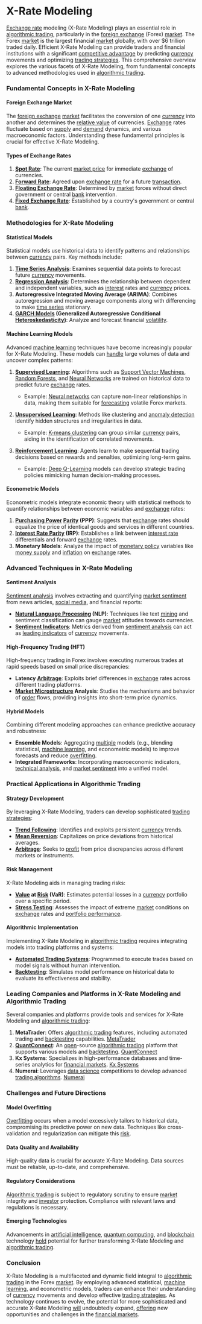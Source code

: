# X-Rate Modeling

[Exchange rate](../e/exchange_rate.md) modeling (X-Rate Modeling) plays an essential role in [algorithmic trading](../a/algorithmic_trading.md), particularly in the [foreign exchange](../f/foreign_exchange.md) (Forex) [market](../m/market.md). The Forex [market](../m/market.md) is the largest financial [market](../m/market.md) globally, with over $6 trillion traded daily. Efficient X-Rate Modeling can provide traders and financial institutions with a significant [competitive advantage](../c/competitive_advantage.md) by predicting [currency](../c/currency.md) movements and optimizing [trading strategies](../t/trading_strategies.md). This comprehensive overview explores the various facets of X-Rate Modeling, from fundamental concepts to advanced methodologies used in [algorithmic trading](../a/algorithmic_trading.md).

### Fundamental Concepts in X-Rate Modeling

#### Foreign Exchange Market
The [foreign exchange](../f/foreign_exchange.md) [market](../m/market.md) facilitates the conversion of one [currency](../c/currency.md) into another and determines the [relative value](../r/relative_value.md) of currencies. [Exchange](../e/exchange.md) rates fluctuate based on [supply](../s/supply.md) and [demand](../d/demand.md) dynamics, and various macroeconomic factors. Understanding these fundamental principles is crucial for effective X-Rate Modeling.

#### Types of Exchange Rates
1. **[Spot Rate](../s/spot_rate.md)**: The current [market price](../m/market_price.md) for immediate [exchange](../e/exchange.md) of currencies.
2. **[Forward Rate](../f/forward_rate.md)**: Agreed upon [exchange rate](../e/exchange_rate.md) for a future [transaction](../t/transaction.md).
3. **[Floating Exchange Rate](../f/floating_exchange_rate.md)**: Determined by [market](../m/market.md) forces without direct government or central [bank](../b/bank.md) intervention.
4. **[Fixed Exchange Rate](../f/fixed_exchange_rate.md)**: Established by a country's government or central [bank](../b/bank.md).

### Methodologies for X-Rate Modeling

#### Statistical Models
Statistical models use historical data to identify patterns and relationships between [currency](../c/currency.md) pairs. Key methods include:

1. **[Time Series Analysis](../t/time_series_analysis.md)**: Examines sequential data points to forecast future [currency](../c/currency.md) movements.
2. **[Regression Analysis](../r/regression_analysis.md)**: Determines the relationship between dependent and independent variables, such as [interest](../i/interest.md) rates and [currency](../c/currency.md) prices.
3. **Autoregressive Integrated Moving Average (ARIMA)**: Combines autoregression and moving average components along with differencing to make [time series](../t/time_series.md) stationary.
4. **[GARCH Models](../g/garch_models.md) (Generalized Autoregressive Conditional [Heteroskedasticity](../h/heteroskedasticity.md))**: Analyze and forecast financial [volatility](../v/volatility.md).

#### Machine Learning Models
Advanced [machine learning](../m/machine_learning.md) techniques have become increasingly popular for X-Rate Modeling. These models can [handle](../h/handle.md) large volumes of data and uncover complex patterns:

1. **[Supervised Learning](../s/supervised_learning.md)**: Algorithms such as [Support Vector Machines](../s/support_vector_machines_in_trading.md), [Random Forests](../r/random_forests_in_trading.md), and [Neural Networks](../n/neural_networks_in_trading.md) are trained on historical data to predict future [exchange](../e/exchange.md) rates.
    - Example: [Neural networks](../n/neural_networks_in_trading.md) can capture non-linear relationships in data, making them suitable for [forecasting](../f/forecasting.md) volatile Forex markets.

2. **[Unsupervised Learning](../u/unsupervised_learning.md)**: Methods like clustering and [anomaly detection](../a/anomaly_detection.md) identify hidden structures and irregularities in data.
    - Example: [K-means clustering](../k/k-means_clustering_in_trading.md) can group similar [currency](../c/currency.md) pairs, aiding in the identification of correlated movements.

3. **[Reinforcement Learning](../r/reinforcement_learning.md)**: Agents learn to make sequential trading decisions based on rewards and penalties, optimizing long-term gains.
    - Example: [Deep Q-Learning](../d/deep_q-learning.md) models can develop strategic trading policies mimicking human decision-making processes.

#### Econometric Models
Econometric models integrate economic theory with statistical methods to quantify relationships between economic variables and [exchange](../e/exchange.md) rates:

1. **[Purchasing Power](../p/purchasing_power.md) [Parity](../p/parity.md) (PPP)**: Suggests that [exchange](../e/exchange.md) rates should equalize the price of identical goods and services in different countries.
2. **[Interest Rate Parity](../i/interest_rate_parity.md) (IRP)**: Establishes a link between [interest rate](../i/interest_rate.md) differentials and forward [exchange](../e/exchange.md) rates.
3. **Monetary Models**: Analyze the impact of [monetary policy](../m/monetary_policy.md) variables like [money supply](../m/money_supply.md) and [inflation](../i/inflation.md) on [exchange](../e/exchange.md) rates.

### Advanced Techniques in X-Rate Modeling

#### Sentiment Analysis
[Sentiment analysis](../s/sentiment_analysis.md) involves extracting and quantifying [market sentiment](../m/market_sentiment.md) from news articles, [social media](../s/social_media.md), and financial reports:
- **[Natural Language Processing](../n/natural_language_processing_(nlp)_in_trading.md) (NLP)**: Techniques like text [mining](../m/mining.md) and sentiment classification can gauge [market](../m/market.md) attitudes towards currencies.
- **[Sentiment Indicators](../s/sentiment_indicators.md)**: Metrics derived from [sentiment analysis](../s/sentiment_analysis.md) can act as [leading indicators](../l/leading_indicators.md) of [currency](../c/currency.md) movements.

#### High-Frequency Trading (HFT)
High-frequency trading in Forex involves executing numerous trades at rapid speeds based on small price discrepancies:
- **Latency [Arbitrage](../a/arbitrage.md)**: Exploits brief differences in [exchange](../e/exchange.md) rates across different trading platforms.
- **[Market Microstructure](../m/market_microstructure.md) Analysis**: Studies the mechanisms and behavior of [order](../o/order.md) flows, providing insights into short-term price dynamics.

#### Hybrid Models
Combining different modeling approaches can enhance predictive accuracy and robustness:
- **Ensemble Models**: Aggregating [multiple](../m/multiple.md) models (e.g., blending statistical, [machine learning](../m/machine_learning.md), and econometric models) to improve forecasts and reduce [overfitting](../o/overfitting.md).
- **Integrated Frameworks**: Incorporating macroeconomic indicators, [technical analysis](../t/technical_analysis.md), and [market sentiment](../m/market_sentiment.md) into a unified model.

### Practical Applications in Algorithmic Trading

#### Strategy Development
By leveraging X-Rate Modeling, traders can develop sophisticated [trading strategies](../t/trading_strategies.md):
- **[Trend Following](../t/trend_following.md)**: Identifies and exploits persistent [currency](../c/currency.md) trends.
- **[Mean Reversion](../m/mean_reversion.md)**: Capitalizes on price deviations from historical averages.
- **[Arbitrage](../a/arbitrage.md)**: Seeks to [profit](../p/profit.md) from price discrepancies across different markets or instruments.

#### Risk Management
X-Rate Modeling aids in managing trading risks:
- **[Value](../v/value.md) at [Risk](../r/risk.md) (VaR)**: Estimates potential losses in a [currency](../c/currency.md) portfolio over a specific period.
- **[Stress Testing](../s/stress_testing_in_trading.md)**: Assesses the impact of extreme [market](../m/market.md) conditions on [exchange](../e/exchange.md) rates and [portfolio performance](../p/portfolio_performance.md).

#### Algorithmic Implementation
Implementing X-Rate Modeling in [algorithmic trading](../a/algorithmic_trading.md) requires integrating models into trading platforms and systems:
- **[Automated Trading Systems](../a/automated_trading_systems.md)**: Programmed to execute trades based on model signals without human intervention.
- **[Backtesting](../b/backtesting.md)**: Simulates model performance on historical data to evaluate its effectiveness and stability.

### Leading Companies and Platforms in X-Rate Modeling and Algorithmic Trading

Several companies and platforms provide tools and services for X-Rate Modeling and [algorithmic trading](../a/algorithmic_trading.md):

1. **MetaTrader**: Offers [algorithmic trading](../a/algorithmic_trading.md) features, including automated trading and [backtesting](../b/backtesting.md) capabilities. [MetaTrader](https://www.metatrader4.com/en)
2. **[QuantConnect](../q/quantconnect.md)**: An [open](../o/open.md)-source [algorithmic trading](../a/algorithmic_trading.md) platform that supports various models and [backtesting](../b/backtesting.md). [QuantConnect](https://www.quantconnect.com/)
3. **Kx Systems**: Specializes in high-performance databases and time-series analytics for [financial markets](../f/financial_market.md). [Kx Systems](https://kx.com/)
4. **Numerai**: Leverages [data science](../d/data_science_in_trading.md) competitions to develop advanced [trading algorithms](../t/trading_algorithms.md). [Numerai](https://numer.ai/)

### Challenges and Future Directions

#### Model Overfitting
[Overfitting](../o/overfitting.md) occurs when a model excessively tailors to historical data, compromising its predictive power on new data. Techniques like cross-validation and regularization can mitigate this [risk](../r/risk.md).

#### Data Quality and Availability
High-quality data is crucial for accurate X-Rate Modeling. Data sources must be reliable, up-to-date, and comprehensive.

#### Regulatory Considerations
[Algorithmic trading](../a/algorithmic_trading.md) is subject to regulatory scrutiny to ensure [market](../m/market.md) integrity and [investor](../i/investor.md) protection. Compliance with relevant laws and regulations is necessary.

#### Emerging Technologies
Advancements in [artificial intelligence](../a/artificial_intelligence_in_trading.md), [quantum computing](../q/quantum_computing_in_trading.md), and [blockchain](../b/blockchain_in_trading.md) technology [hold](../h/hold.md) potential for further transforming X-Rate Modeling and [algorithmic trading](../a/algorithmic_trading.md).

### Conclusion
X-Rate Modeling is a multifaceted and dynamic field integral to [algorithmic trading](../a/algorithmic_trading.md) in the Forex [market](../m/market.md). By employing advanced statistical, [machine learning](../m/machine_learning.md), and econometric models, traders can enhance their understanding of [currency](../c/currency.md) movements and develop effective [trading strategies](../t/trading_strategies.md). As technology continues to evolve, the potential for more sophisticated and accurate X-Rate Modeling [will](../w/will.md) undoubtedly expand, [offering](../o/offering.md) new opportunities and challenges in the [financial markets](../f/financial_market.md).
